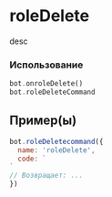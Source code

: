 # roleDelete
desc
### Использование
```php
bot.onroleDelete()
bot.roleDeleteCommand
```
## Пример(ы)

```javascript
bot.roleDeletecommand({
  name: 'roleDelete',
  code: `
`
// Возвращает: ...
})
```